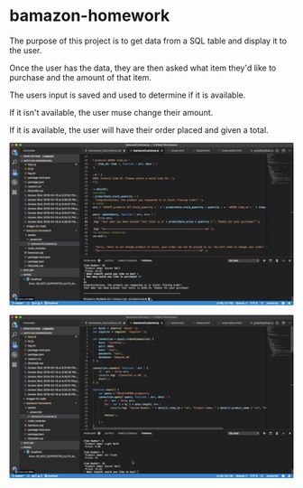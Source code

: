 # bamazon-homework

The purpose of this project is to get data from a SQL table and display it to the user.

Once the user has the data, they are then asked what item they'd like to purchase and the amount of that item.

The users input is saved and used to determine if it is available.

If it isn't available, the user muse change their amount.

If it is available, the user will have their order placed and given a total.

![Node bamazon giphy](https://github.com/molsen88/bamazon-homework/blob/master/assets/nodeAmazonGif.gif)

![Node bamazon giphy](https://github.com/molsen88/bamazon-homework/blob/master/assets/nodeAmazonGif2.gif)
